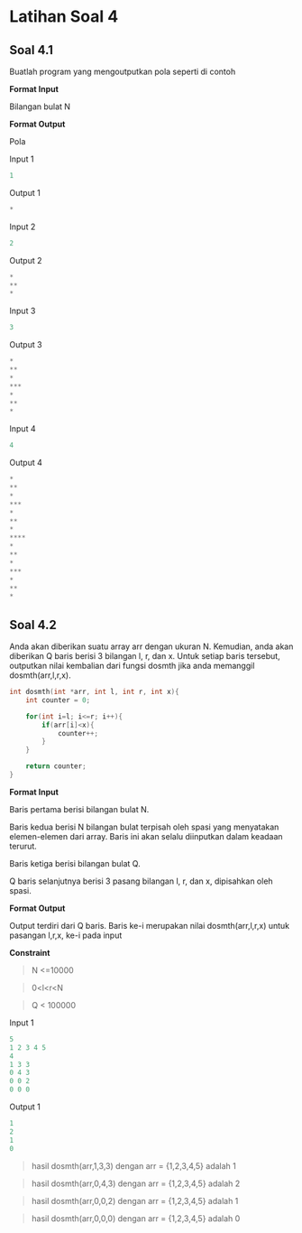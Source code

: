 # Latihan Soal 4

## Soal 4.1

Buatlah program yang mengoutputkan pola seperti di contoh

**Format Input**

Bilangan bulat N

**Format Output**

Pola

Input 1 

```c
1
```

Output 1

```c
*
```

Input 2

```c
2
```

Output 2

```c
*
**
*
```

Input 3

```c
3
```

Output 3

```c
*
**
*
***
*
**
*
```

Input 4

```c
4
```

Output 4

```c
*
**
*
***
*
**
*
****
*
**
*
***
*
**
*
```


## Soal 4.2

Anda akan diberikan suatu array arr dengan ukuran N. Kemudian, anda akan diberikan Q baris berisi 3 bilangan l, r, dan x. Untuk setiap baris tersebut, outputkan nilai kembalian dari fungsi dosmth jika anda memanggil dosmth(arr,l,r,x).

```c
int dosmth(int *arr, int l, int r, int x){
    int counter = 0;

    for(int i=l; i<=r; i++){
        if(arr[i]<x){
            counter++;
        }
    }

    return counter;
}
```

**Format Input**

Baris pertama berisi bilangan bulat N.

Baris kedua berisi N bilangan bulat terpisah oleh spasi yang menyatakan elemen-elemen dari array. Baris ini akan selalu diinputkan dalam keadaan terurut.

Baris ketiga berisi bilangan bulat Q.

Q baris selanjutnya berisi 3 pasang bilangan l, r, dan x, dipisahkan oleh spasi.

**Format Output**

Output terdiri dari Q baris. Baris ke-i merupakan nilai dosmth(arr,l,r,x) untuk pasangan l,r,x, ke-i pada input

**Constraint**

> N <=10000

> 0<l<r<N

> Q < 100000

Input 1
```c
5
1 2 3 4 5
4
1 3 3
0 4 3
0 0 2
0 0 0
```

Output 1
```c
1
2
1
0
```

> hasil dosmth(arr,1,3,3) dengan arr = {1,2,3,4,5} adalah 1

> hasil dosmth(arr,0,4,3) dengan arr = {1,2,3,4,5} adalah 2

> hasil dosmth(arr,0,0,2) dengan arr = {1,2,3,4,5} adalah 1

> hasil dosmth(arr,0,0,0) dengan arr = {1,2,3,4,5} adalah 0
